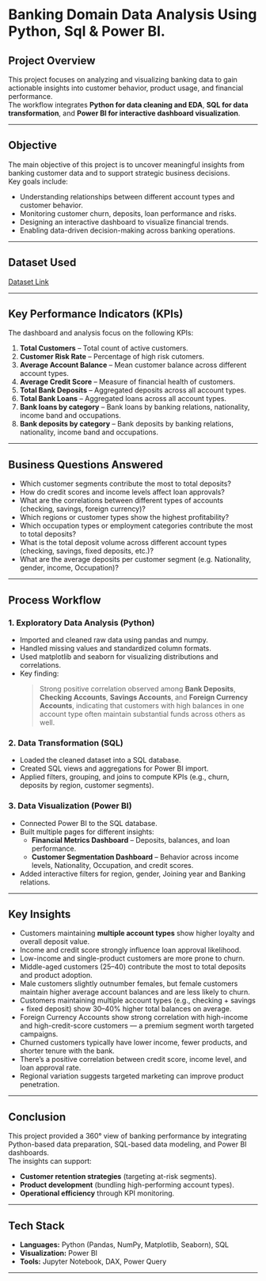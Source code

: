 # Banking Domain Data Analysis Using Python, Sql & Power BI.
##  Project Overview
This project focuses on analyzing and visualizing banking data to gain actionable insights into customer behavior, product usage, and financial performance.  
The workflow integrates **Python for data cleaning and EDA**, **SQL for data transformation**, and **Power BI for interactive dashboard visualization**.

---

##  Objective
The main objective of this project is to uncover meaningful insights from banking customer data and to support strategic business decisions.  
Key goals include:
- Understanding relationships between different account types and customer behavior.  
- Monitoring customer churn, deposits, loan performance and risks.  
- Designing an interactive dashboard to visualize financial trends.  
- Enabling data-driven decision-making across banking operations.

---
## Dataset Used
[Dataset Link](https://github.com/Maher12-hub/Banking-Domain-Data-Analysis-Project-With-Python-Sql-And-Power-BI/blob/70cb64ccdee1140942dd3d24e716e123a40de5c6/Banking.xlsx)

---

##  Key Performance Indicators (KPIs)
The dashboard and analysis focus on the following KPIs:

1. **Total Customers** – Total count of active customers.  
2. **Customer Risk Rate** – Percentage of high risk cutomers.  
3. **Average Account Balance** – Mean customer balance across different account types.    
4. **Average Credit Score** – Measure of financial health of customers.  
5. **Total Bank Deposits** – Aggregated deposits across all account types.
6. **Total Bank Loans** – Aggregated loans across all account types.
7. **Bank loans by category** – Bank loans by banking relations, nationality, income band and occupations.
8. **Bank deposits by category** – Bank deposits by banking relations, nationality, income band and occupations.    


---

##  Business Questions Answered
- Which customer segments contribute the most to total deposits?    
- How do credit scores and income levels affect loan approvals?  
- What are the correlations between different types of accounts (checking, savings, foreign currency)?  
- Which regions or customer types show the highest profitability?
- Which occupation types or employment categories contribute the most to total deposits?
- What is the total deposit volume across different account types (checking, savings, fixed deposits, etc.)?
- What are the average deposits per customer segment (e.g. Nationality, gender, income, Occupation)?

---

##  Process Workflow

### 1. **Exploratory Data Analysis (Python)**
- Imported and cleaned raw data using pandas and numpy.  
- Handled missing values and standardized column formats.  
- Used matplotlib and seaborn for visualizing distributions and correlations.  
- Key finding:  
  > Strong positive correlation observed among **Bank Deposits**, **Checking Accounts**, **Savings Accounts**, and **Foreign Currency Accounts**, indicating that customers with high balances in one account type often maintain substantial funds across others as well.

### 2. **Data Transformation (SQL)**
- Loaded the cleaned dataset into a SQL database.  
- Created SQL views and aggregations for Power BI import.  
- Applied filters, grouping, and joins to compute KPIs (e.g., churn, deposits by region, customer segments).

### 3. **Data Visualization (Power BI)**
- Connected Power BI to the SQL database.  
- Built multiple pages for different insights:  
  - **Financial Metrics Dashboard** – Deposits, balances, and loan performance.  
  - **Customer Segmentation Dashboard** – Behavior across income levels, Nationality, Occupation, and credit scores.  
- Added interactive filters for region, gender, Joining year and Banking relations.

---

##  Key Insights
- Customers maintaining **multiple account types** show higher loyalty and overall deposit value.  
- Income and credit score strongly influence loan approval likelihood.  
- Low-income and single-product customers are more prone to churn.  
- Middle-aged customers (25–40) contribute the most to total deposits and product adoption.
- Male customers slightly outnumber females, but female customers maintain higher average account balances and are less likely to churn.
- Customers maintaining multiple account types (e.g., checking + savings + fixed deposit) show 30–40% higher total balances on average.
- Foreign Currency Accounts show strong correlation with high-income and high-credit-score customers — a premium segment worth targeted campaigns.
- Churned customers typically have lower income, fewer products, and shorter tenure with the bank.
- There’s a positive correlation between credit score, income level, and loan approval rate.  
- Regional variation suggests targeted marketing can improve product penetration.
  
---

##  Conclusion
This project provided a 360° view of banking performance by integrating Python-based data preparation, SQL-based data modeling, and Power BI dashboards.  
The insights can support:
- **Customer retention strategies** (targeting at-risk segments).  
- **Product development** (bundling high-performing account types).  
- **Operational efficiency** through KPI monitoring.
---

##  Tech Stack
- **Languages:** Python (Pandas, NumPy, Matplotlib, Seaborn), SQL  
- **Visualization:** Power BI  
- **Tools:** Jupyter Notebook, DAX, Power Query  

---

